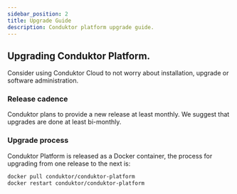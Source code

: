 ```yaml
---
sidebar_position: 2
title: Upgrade Guide
description: Conduktor platform upgrade guide.
---
```


## Upgrading Conduktor Platform.
Consider using Conduktor Cloud to not worry about installation, upgrade or software administration.
### Release cadence
Conduktor plans to provide a new release at least monthly.  We suggest that upgrades are done at least bi-monthly.

### Upgrade process
Conduktor Platform is released as a Docker container, the process for upgrading from one release to the next is:


```sh
docker pull conduktor/conduktor-platform
docker restart conduktor/conduktor-platform
```
